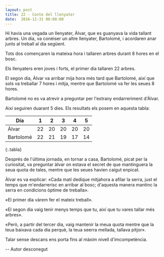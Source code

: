 ```yaml
---
layout: post
title: 22 - Conte del llenyater
date:  2016-12-31 00:00:00
---
```



Hi havia una vegada un llenyater, Àlvar, que es guanyava la vida tallant arbres. Un dia, va conèiser un altre llenyater, Bartolomé, i acordaren anar junts al treball al dia següent.

Tots dos començaren la mateixa hora i tallaren arbres durant 8 hores en el bosc.

Els llenyaters eren joves i forts, el primer dia tallaren 22 arbres.

El segon dia, Àlvar va arribar mija hora més tard que Bartolomé, així que sols va treballar 7 hores i mitja, mentre que Bartolomé va fer les seues 8 hores.

Bartolomé no es va atrevir a preguntar per l'extrany endarreriment d'Àlvar.

Així seguiren duarant 5 dies. Els resultats els posem en aquesta tabla:

Día       |   1 |   2 |   3 |   4 |   5
---       | --- | --- | --- | --- | ---
Àlvar     |  22 |  20 |  20 |  20 |  20
Bartolomé |  22 |  21 |  19 |  17 |  14
{:.tabla}


Després de l'última jornada, en tornar a casa, Bartolomé, picat per la curiositat, va preguntar àlvar on estava el secret de que mantinguera la seua quota de tales, mentre que les seues havien caigut enpicat.

Àlvar es va explicar: «Cada matí dedique mitjahora a afilar la serra, just el temps que m'endarrerisc en arribar al bosc; d'aquesta manera mantinc la serra en condicions òptime de treballa».

«El primer dia vàrem fer el mateix treball».

«El segon dia vaig tenir menys temps que tu, així que tu vares tallar més arbres».

«Però, a partir del tercer dia, vaig mantenir la meua quota mentre que la teua baixava cada dia perquè, la teua seerra mellada, tallava pitjor».

Talar sense descans ens porta fins al màxim nivell d'imcompetència.

-- Autor desconegut
